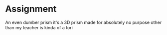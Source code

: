 # Assignment
An even dumber prism
it's a 3D prism made for absolutely no purpose other than my teacher is kinda of a tori
